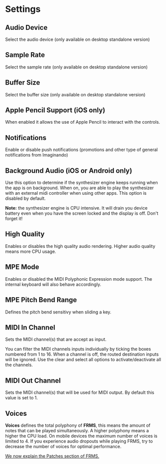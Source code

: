 # Settings

## Audio Device

Select the audio device (only available on desktop standalone version)

## Sample Rate

Select the sample rate (only available on desktop standalone version)

## Buffer Size

Select the buffer size (only available on desktop standalone version)

## Apple Pencil Support (iOS only)

When enabled it allows the use of Apple Pencil to interact with the controls.

## Notifications

Enable or disable push notifications (promotions and other type of general notifications from Imaginando)

## Background Audio (iOS or Android only)

Use this option to determine if the synthesizer engine keeps running when the app is on background. When on, you are able to play the synthesizer with an external midi controller when using other apps. This option is disabled by default.

**Note:** the synthesizer engine is CPU intensive. It will drain you device battery even when you have the screen locked and the display is off. Don't forget it!

## High Quality

Enables or disables the high quality audio rendering. Higher audio quality means more CPU usage.

## MPE Mode

Enables or disabled the MIDI Polyphonic Expression mode support. The internal keyboard will also behave accordingly.

## MPE Pitch Bend Range

Defines the pitch bend sensitivy when sliding a key.

## MIDI In Channel

Sets the MIDI channel(s) that are accept as input.

You can filter the MIDI channels inputs individually by ticking the boxes numbered from 1 to 16. When a channel is off, the routed destination inputs will be ignored. Use the clear and select all options to activate/deactivate all the channels.

## MIDI Out Channel

Sets the MIDI channel(s) that will be used for MIDI output. By default this value is set to 1.

## Voices

**Voices** defines the total polyphony of **FRMS**, this means the amount of notes that can be played simultaneously. A higher polyphony means a higher the CPU load.
On mobile devices the maximum number of voices is limited to 4. If you experience audio dropouts while playing FRMS, try to decrease the number of voices for optimal performance.

[We now explain the Patches section of FRMS.](patches)
